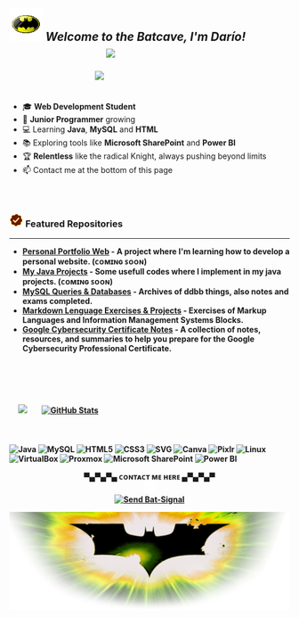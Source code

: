 ## <img src="https://github.com/darfixs/darfixs/blob/main/lau.gif"> **_Welcome to the Batcave, I'm Darío!_**   ㅤㅤㅤㅤㅤㅤㅤㅤㅤㅤㅤㅤ![](https://komarev.com/ghpvc/?username=darfixs&color=E25822)



<picture> <img align="right" src="https://media4.giphy.com/media/v1.Y2lkPTc5MGI3NjExMXpvNnB6c25ra3RmZDJuMm5xa3JsMjJvYzE3bXJ2aGFjcnpyMTQ1aCZlcD12MV9pbnRlcm5hbF9naWZfYnlfaWQmY3Q9Zw/dxOuBD9eW1M8DFk3cP/giphy.gif" width = 350px></picture>
 <p align="right">
</p>
ㅤㅤㅤㅤㅤㅤㅤㅤㅤㅤㅤㅤㅤㅤㅤㅤㅤㅤㅤㅤㅤㅤㅤㅤㅤㅤㅤㅤㅤㅤ


- 🎓 **Web Development Student**
- 🌱 **Junior Programmer** growing
- 💻 Learning **Java**, **MySQL** and **HTML**  
- 📚 Exploring tools like  **Microsoft SharePoint** and **Power BI**
- 🏆 **Relentless** like the radical Knight, always pushing beyond limits
- 📫 Contact me at the bottom of this page
ㅤㅤㅤㅤㅤㅤㅤㅤㅤㅤㅤㅤㅤㅤㅤㅤㅤㅤㅤㅤㅤㅤㅤㅤㅤㅤㅤㅤㅤㅤㅤㅤㅤㅤㅤㅤㅤㅤㅤㅤㅤㅤㅤㅤㅤㅤㅤㅤㅤㅤㅤㅤㅤㅤㅤㅤㅤㅤㅤㅤㅤㅤㅤㅤㅤㅤㅤㅤㅤㅤㅤㅤㅤㅤㅤㅤㅤㅤㅤㅤㅤㅤㅤㅤㅤㅤㅤㅤㅤㅤ



### <img src="https://github.com/darfixs/darfixs/blob/main/verified.gif?raw=true" width ="25"><b> Featured Repositories
---

* [**Personal Portfolio Web**](https://github.com/darfixs/portfolio-web) - A project where I'm learning how to develop a personal website.  (ᴄᴏᴍɪɴɢ ꜱᴏᴏɴ)
* [**My Java Projects**](https://github.com/darfixs/java-projects) - Some usefull codes where I implement in my java projects. (ᴄᴏᴍɪɴɢ ꜱᴏᴏɴ)
* [**MySQL Queries & Databases**](https://github.com/darfixs/BBDD) - Archives of ddbb things, also notes and exams completed.
* [**Markdown Lenguage Exercises & Projects**](https://github.com/darfixs/Lenguajes-de-marcas) - Exercises of Markup Languages ​​and Information Management Systems Blocks.
* [**Google Cybersecurity Certificate Notes**](https://github.com/darfixs/Google-Cybersecurity-Certificate) - A collection of notes, resources, and summaries to help you prepare for the Google Cybersecurity Professional Certificate.
 
ㅤㅤㅤㅤㅤㅤㅤㅤㅤㅤㅤㅤㅤㅤㅤㅤㅤㅤㅤㅤㅤㅤㅤㅤㅤㅤㅤㅤㅤㅤㅤㅤㅤㅤㅤㅤㅤㅤㅤㅤㅤㅤㅤㅤㅤㅤㅤㅤㅤㅤㅤㅤㅤㅤㅤㅤㅤㅤㅤㅤㅤㅤㅤㅤㅤㅤㅤㅤㅤㅤㅤㅤㅤㅤㅤㅤㅤㅤㅤㅤㅤㅤㅤㅤㅤㅤㅤㅤㅤㅤ
  
<div style="display: flex; align-items: center;">
  <picture>ㅤ
    <img src="https://github.com/darfixs/darfixs/blob/main/22.gif" width="320px">
  </picture>ㅤㅤ
  <a href="https://github.com/darfixs">
    <img src="https://github-readme-stats.vercel.app/api?username=darfixs&show_icons=true&title_color=ffcc00&icon_color=ffcc00&text_color=c0c0c0&bg_color=000000&cache_seconds=100" alt="GitHub Stats" style="height: 190px; max-width: 100%;">
  </a>
</p>

</div>

<br>
</br>


<p align="center">
  
  ![Java](https://img.shields.io/badge/Java-%23E34F26.svg?style=flat&logo=java&logoColor=white) 
  ![MySQL](https://img.shields.io/badge/MySQL-%2300f.svg?style=flat&logo=mysql&logoColor=white) 
  ![HTML5](https://img.shields.io/badge/HTML5-%23E34F26.svg?style=flat&logo=html5&logoColor=white) 
  ![CSS3](https://img.shields.io/badge/CSS3-%231572B6.svg?style=flat&logo=css3&logoColor=white) 
  ![SVG](https://img.shields.io/badge/SVG-%23000000.svg?style=flat&logo=svg&logoColor=white) 
  ![Canva](https://img.shields.io/badge/Canva-%2300C4B1.svg?style=flat&logo=canva&logoColor=white) 
  ![Pixlr](https://img.shields.io/badge/Pixlr-%23000000.svg?style=flat&logo=pixlr&logoColor=white) 
  ![Linux](https://img.shields.io/badge/Linux-%2300f.svg?style=flat&logo=linux&logoColor=white) 
  ![VirtualBox](https://img.shields.io/badge/VirtualBox-%2332a4d7.svg?style=flat&logo=virtualbox&logoColor=white) 
  ![Proxmox](https://img.shields.io/badge/Proxmox-%230e2b5a.svg?style=flat&logo=proxmox&logoColor=white) 
  ![Microsoft SharePoint](https://img.shields.io/badge/Microsoft%20SharePoint-%23007BBD.svg?style=flat&logo=microsoft-sharepoint&logoColor=white) 
  ![Power BI](https://img.shields.io/badge/Power%20BI-%23F2C811.svg?style=flat&logo=power-bi&logoColor=black) 
  
</p>

<p align="center">
  ▀▄▀▄▀▄     ᴄᴏɴᴛᴀᴄᴛ ᴍᴇ ʜᴇʀᴇ     ▄▀▄▀▄▀
  <br>
  <img src="https://github.com/darfixs/darfixs/blob/main/flecha.gif" width="20px">
  <br>
  <a href="mailto:darioalfarosantos@gmail.com">
    <img src="https://img.shields.io/badge/SEND%20BAT--SIGNAL-%23FF9E00?style=for-the-badge&logo=batman&logoColor=000000&labelColor=FF9E00&border=2px%20solid%20FF6A00&font-weight=900" alt="Send Bat-Signal" width="150px">

  </a>
</p>




<p align="center">
  <img src="https://github.com/darfixs/darfixs/blob/main/pngegg%20(3).png"/>
</p>

